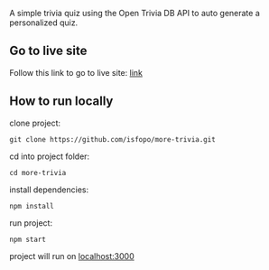 A simple trivia quiz using the Open Trivia DB API to auto generate a personalized quiz.

## Go to live site

Follow this link to go to live site: [link](isfopo.github.io/more-trivia)

## How to run locally

clone project:
```shell
git clone https://github.com/isfopo/more-trivia.git
```

cd into project folder:
```shell
cd more-trivia
```

install dependencies:
```shell
npm install
```

run project:
```shell
npm start
```

project will run on [localhost:3000](localhost:3000)
